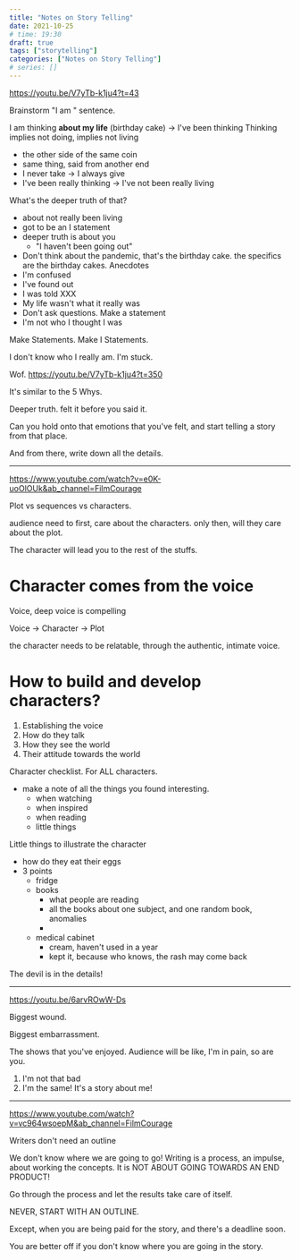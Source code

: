 ```yaml
---
title: "Notes on Story Telling"
date: 2021-10-25
# time: 19:30
draft: true
tags: ["storytelling"]
categories: ["Notes on Story Telling"]
# series: []
---
```


https://youtu.be/V7yTb-k1ju4?t=43

Brainstorm "I am " sentence.

I am thinking **about my life** (birthday cake) -> I've been thinking
Thinking implies not doing, implies not living


- the other side of the same coin
- same thing, said from another end
- I never take -> I always give
- I've been really thinking -> I've not been really living

What's the deeper truth of that? 
- about not really been living
- got to be an I statement
- deeper truth is about you
	- "I haven't been going out"
- Don't think about the pandemic, that's the birthday cake. the specifics are the birthday cakes. Anecdotes
- I'm confused
- I've found out 
- I was told XXX
- My life wasn't what it really was
- Don't ask questions. Make a statement
- I'm not who I thought I was



Make Statements. Make I Statements. 

I don't know who I really am.
I'm stuck.

Wof. https://youtu.be/V7yTb-k1ju4?t=350 

It's similar to the 5 Whys. 

Deeper truth. felt it before you said it. 

Can you hold onto that emotions that you've felt, and start telling a story from that place. 

And from there, write down all the details. 

---

https://www.youtube.com/watch?v=e0K-uoOlOUk&ab_channel=FilmCourage

Plot vs sequences vs characters. 

audience need to first, care about the characters. only then, will they care about the plot. 

The character will lead you to the rest of the stuffs. 

# Character comes from the voice

Voice, deep voice is compelling

Voice -> Character -> Plot

the character needs to be relatable, through the authentic, intimate voice. 

# How to build and develop characters?

1. Establishing the voice
2. How do they talk
3. How they see the world
4. Their attitude towards the world

Character checklist. For ALL characters. 

- make a note of all the things you found interesting. 
	- when watching
	- when inspired
	- when reading
	- little things


Little things to illustrate the character
- how do they eat their eggs
- 3 points
	- fridge
	- books
		- what people are reading
		- all the books about one subject, and one random book, anomalies
		- 
	- medical cabinet
		- cream, haven't used in a year
		- kept it, because who knows, the rash may come back
	
	
The devil is in the details!




---

https://youtu.be/6arvROwW-Ds

Biggest wound. 

Biggest embarrassment. 

The shows that you've enjoyed. Audience will be like, I'm in pain, so are you. 

1. I'm not that bad
2. I'm the same! It's a story about me!

---
https://www.youtube.com/watch?v=vc964wsoepM&ab_channel=FilmCourage

Writers don't need an outline

We don't know where we are going to go! Writing is a process, an impulse, about working the concepts. It is NOT ABOUT GOING TOWARDS AN END PRODUCT!

Go through the process and let the results take care of itself.

NEVER, START WITH AN OUTLINE.

Except, when you are being paid for the story, and there's a deadline soon. 

You are better off if you don't know where you are going in the story. 

